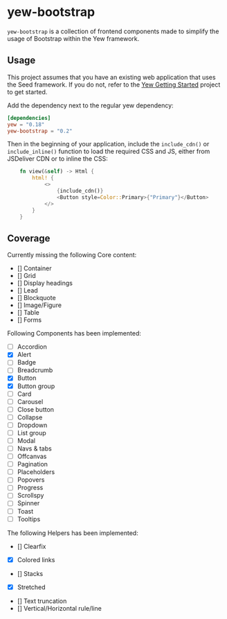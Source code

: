 # yew-bootstrap

`yew-bootstrap` is a collection of frontend components made to simplify the usage of Bootstrap within the Yew framework.

## Usage

This project assumes that you have an existing web application that uses the Seed framework.
If you do not, refer to the [Yew Getting Started](https://yew.rs/getting-started/build-a-sample-app) project to get started.

Add the dependency next to the regular yew dependency:

```toml
[dependencies]
yew = "0.18"
yew-bootstrap = "0.2"
```

Then in the beginning of your application, include the `include_cdn()` or `include_inline()` function to load the required CSS and JS, either from JSDeliver CDN or to inline the CSS:

```Rust
    fn view(&self) -> Html {
        html! {
            <>
                {include_cdn()}
                <Button style=Color::Primary>{"Primary"}</Button>
            </>
        }
    }
```

## Coverage

Currently missing the following Core content:

- [] Container
- [] Grid
- [] Display headings
- [] Lead
- [] Blockquote
- [] Image/Figure
- [] Table
- [] Forms

Following Components has been implemented:

- [ ] Accordion
- [x] Alert
- [ ] Badge
- [ ] Breadcrumb
- [x] Button
- [x] Button group
- [ ] Card
- [ ] Carousel
- [ ] Close button
- [ ] Collapse
- [ ] Dropdown
- [ ] List group
- [ ] Modal
- [ ] Navs & tabs
- [ ] Offcanvas
- [ ] Pagination
- [ ] Placeholders
- [ ] Popovers
- [ ] Progress
- [ ] Scrollspy
- [ ] Spinner
- [ ] Toast
- [ ] Tooltips

The following Helpers has been implemented:

- [] Clearfix
- [x] Colored links
- [] Stacks
- [x] Stretched
- [] Text truncation
- [] Vertical/Horizontal rule/line